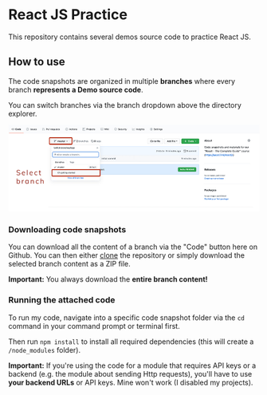 # React JS Practice

This repository contains several demos source code to practice React JS.

## How to use

The code snapshots are organized in multiple **branches** where every branch **represents a Demo source code**.

You can switch branches via the branch dropdown above the directory explorer.

![Click on the branch dropdown and then select the appropriate branch for the course section you're looking for](./selecting-a-branch.jpg)

### Downloading code snapshots

You can download all the content of a branch via the "Code" button here on Github. You can then either [clone](https://docs.github.com/en/github/creating-cloning-and-archiving-repositories/cloning-a-repository) the repository or simply download the selected branch content as a ZIP file.

**Important:** You always download the **entire branch content!**

### Running the attached code

To run my code, navigate into a specific code snapshot folder via the `cd` command in your command prompt or terminal first.

Then run `npm install` to install all required dependencies (this will create a `/node_modules` folder).

**Important:** If you're using the code for a module that requires API keys or a backend (e.g. the module about sending Http requests), you'll have to use **your backend URLs** or API keys. Mine won't work (I disabled my projects).
